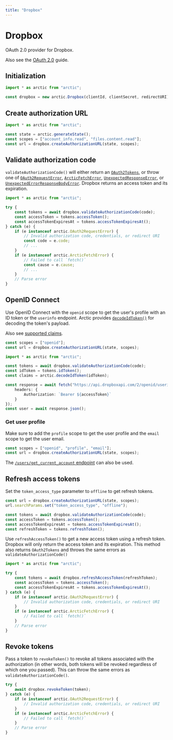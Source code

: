 ```yaml
---
title: "Dropbox"
---
```


# Dropbox

OAuth 2.0 provider for Dropbox.

Also see the [OAuth 2.0](/guides/oauth2) guide.

## Initialization

```ts
import * as arctic from "arctic";

const dropbox = new arctic.Dropbox(clientId, clientSecret, redirectURI);
```

## Create authorization URL

```ts
import * as arctic from "arctic";

const state = arctic.generateState();
const scopes = ["account_info.read", "files.content.read"];
const url = dropbox.createAuthorizationURL(state, scopes);
```

## Validate authorization code

`validateAuthorizationCode()` will either return an [`OAuth2Tokens`](/reference/main/OAuth2Tokens), or throw one of [`OAuth2RequestError`](/reference/main/OAuth2RequestError), [`ArcticFetchError`](/reference/main/ArcticFetchError), [`UnexpectedResponseError`](/reference/main/UnexpectedResponseError), or [`UnexpectedErrorResponseBodyError`](/reference/main/UnexpectedErrorResponseBodyError). Dropbox returns an access token and its expiration.

```ts
import * as arctic from "arctic";

try {
	const tokens = await dropbox.validateAuthorizationCode(code);
	const accessToken = tokens.accessToken();
	const accessTokenExpiresAt = tokens.accessTokenExpiresAt();
} catch (e) {
	if (e instanceof arctic.OAuth2RequestError) {
		// Invalid authorization code, credentials, or redirect URI
		const code = e.code;
		// ...
	}
	if (e instanceof arctic.ArcticFetchError) {
		// Failed to call `fetch()`
		const cause = e.cause;
		// ...
	}
	// Parse error
}
```

## OpenID Connect

Use OpenID Connect with the `openid` scope to get the user's profile with an ID token or the `userinfo` endpoint. Arctic provides [`decodeIdToken()`](/reference/main/decodeIdToken) for decoding the token's payload.

Also see [supported claims](https://developers.dropbox.com/oidc-guide#oidc-standard).

```ts
const scopes = ["openid"];
const url = dropbox.createAuthorizationURL(state, scopes);
```

```ts
import * as arctic from "arctic";

const tokens = await dropbox.validateAuthorizationCode(code);
const idToken = tokens.idToken();
const claims = arctic.decodeIdToken(idToken);
```

```ts
const response = await fetch("https://api.dropboxapi.com/2/openid/userinfo", {
	headers: {
		Authorization: `Bearer ${accessToken}`
	}
});
const user = await response.json();
```

### Get user profile

Make sure to add the `profile` scope to get the user profile and the `email` scope to get the user email.

```ts
const scopes = ["openid", "profile", "email"];
const url = dropbox.createAuthorizationURL(state, scopes);
```

The [`/users/get_current_account` endpoint](https://www.dropbox.com/developers/documentation/http/documentation#users-get_current_account) can also be used.

## Refresh access tokens

Set the `token_access_type` parameter to `offline` to get refresh tokens.

```ts
const url = dropbox.createAuthorizationURL(state, scopes);
url.searchParams.set("token_access_type", "offline");
```

```ts
const tokens = await dropbox.validateAuthorizationCode(code);
const accessToken = tokens.accessToken();
const accessTokenExpiresAt = tokens.accessTokenExpiresAt();
const refreshToken = tokens.refreshToken();
```

Use `refreshAccessToken()` to get a new access token using a refresh token. Dropbox will only return the access token and its expiration. This method also returns `OAuth2Tokens` and throws the same errors as `validateAuthorizationCode()`

```ts
import * as arctic from "arctic";

try {
	const tokens = await dropbox.refreshAccessToken(refreshToken);
	const accessToken = tokens.accessToken();
	const accessTokenExpiresAt = tokens.accessTokenExpiresAt();
} catch (e) {
	if (e instanceof arctic.OAuth2RequestError) {
		// Invalid authorization code, credentials, or redirect URI
	}
	if (e instanceof arctic.ArcticFetchError) {
		// Failed to call `fetch()`
	}
	// Parse error
}
```

## Revoke tokens

Pass a token to `revokeToken()` to revoke all tokens associated with the authorization (in other words, both tokens will be revoked regardless of which one you passed). This can throw the same errors as `validateAuthorizationCode()`.

```ts
try {
	await dropbox.revokeToken(token);
} catch (e) {
	if (e instanceof arctic.OAuth2RequestError) {
		// Invalid authorization code, credentials, or redirect URI
	}
	if (e instanceof arctic.ArcticFetchError) {
		// Failed to call `fetch()`
	}
	// Parse error
}
```
